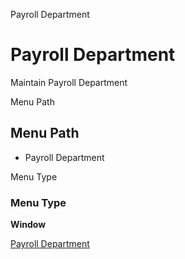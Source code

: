 
Payroll Department
# Payroll Department


Maintain Payroll Department

Menu Path
## Menu Path



- Payroll Department

Menu Type
### Menu Type

**Window**


[Payroll Department](../../window-payroll-department.md)